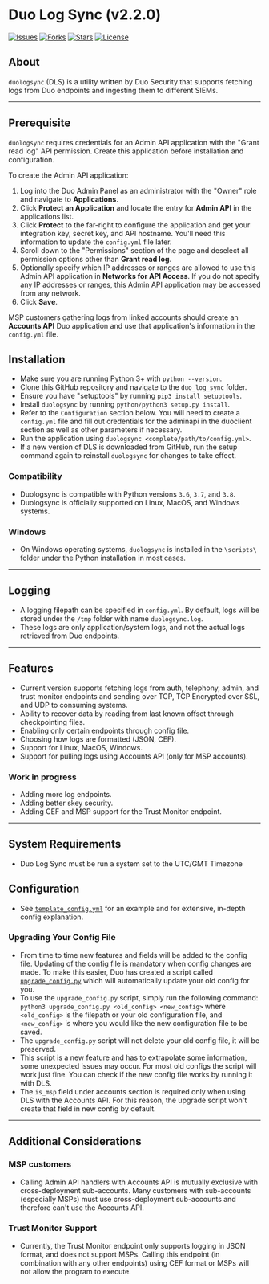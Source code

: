 Duo Log Sync (v2.2.0)
===================

[![Issues](https://img.shields.io/github/issues/duosecurity/duo_log_sync)](https://github.com/duosecurity/duo_log_sync/issues)
[![Forks](https://img.shields.io/github/forks/duosecurity/duo_log_sync)](https://github.com/duosecurity/duo_log_sync/network/members)
[![Stars](https://img.shields.io/github/stars/duosecurity/duo_log_sync)](https://github.com/duosecurity/duo_log_sync/stargazers)
[![License](https://img.shields.io/badge/License-View%20License-orange)](./LICENSE)

## About
`duologsync` (DLS) is a utility written by Duo Security that supports fetching logs from Duo endpoints and ingesting them to different SIEMs.

---
## Prerequisite

`duologsync` requires credentials for an Admin API application with the "Grant read log" API permission. Create this application before installation and configuration.

To create the Admin API application:

1. Log into the Duo Admin Panel as an administrator with the "Owner" role and navigate to **Applications**.
2. Click **Protect an Application** and locate the entry for **Admin API** in the applications list.
3. Click **Protect** to the far-right to configure the application and get your integration key, secret key, and API hostname. You'll need this information to update the `config.yml` file later.
4. Scroll down to the "Permissions" section of the page and deselect all permission options other than **Grant read log**.
5. Optionally specify which IP addresses or ranges are allowed to use this Admin API application in **Networks for API Access**. If you do not specify any IP addresses or ranges, this Admin API application may be accessed from any network.
6. Click **Save**.

MSP customers gathering logs from linked accounts should create an **Accounts API** Duo application and use that application's information in the `config.yml` file.

## Installation

- Make sure you are running Python 3+ with `python --version`.
- Clone this GitHub repository and navigate to the `duo_log_sync` folder.
- Ensure you have "setuptools" by running `pip3 install setuptools`.
- Install `duologsync` by running `python/python3 setup.py install`. 
- Refer to the `Configuration` section below. You will need to create a `config.yml` file and fill out credentials for the adminapi in the duoclient section as well as other parameters if necessary.
- Run the application using `duologsync <complete/path/to/config.yml>`.
- If a new version of DLS is downloaded from GitHub, run the setup command again to reinstall `duologsync` for changes to take effect.

### Compatibility

- Duologsync is compatible with Python versions `3.6`, `3.7`, and `3.8`.
- Duologsync is officially supported on Linux, MacOS, and Windows systems.

### Windows
- On Windows operating systems, `duologsync` is installed in the `\scripts\` folder under the Python installation in most cases.
---

## Logging
- A logging filepath can be specified in `config.yml`. By default, logs will be stored under the `/tmp` folder with name `duologsync.log`.
- These logs are only application/system logs, and not the actual logs retrieved from Duo endpoints.

---

## Features

- Current version supports fetching logs from auth, telephony, admin, and trust monitor endpoints and sending over TCP, TCP Encrypted over SSL, and UDP to consuming systems.
- Ability to recover data by reading from last known offset through checkpointing files.
- Enabling only certain endpoints through config file.
- Choosing how logs are formatted (JSON, CEF).
- Support for Linux, MacOS, Windows.
- Support for pulling logs using Accounts API (only for MSP accounts).

### Work in progress

- Adding more log endpoints.
- Adding better skey security.
- Adding CEF and MSP support for the Trust Monitor endpoint.

---

## System Requirements

- Duo Log Sync must be run a system set to the UTC/GMT Timezone

## Configuration

- See [`template_config.yml`](./template_config.yml) for an example and for extensive, in-depth config explanation.

### Upgrading Your Config File
- From time to time new features and fields will be added to the config file. Updating of the config file is mandatory when config changes are made. To make this easier, Duo has created a script called [`upgrade_config.py`](./upgrade_config.py) which will automatically update your old config for you.
- To use the `upgrade_config.py` script, simply run the following command: `python3 upgrade_config.py <old_config> <new_config>` where `<old_config>` is the filepath or your old configuration file, and `<new_config>` is where you would like the new configuration file to be saved.
- The `upgrade_config.py` script will not delete your old config file, it will be preserved.
- This script is a new feature and has to extrapolate some information, some unexpected issues may occur. For most old configs the script will work just fine. You can check if the new config file works by running it with DLS.
- The `is_msp` field under accounts section is required only when using DLS with the Accounts API. For this reason, the upgrade script won't create that field in new config by default.

---

## Additional Considerations

### MSP customers

- Calling Admin API handlers with Accounts API is mutually exclusive with cross-deployment sub-accounts. Many customers with sub-accounts (especially MSPs) must use cross-deployment sub-accounts and therefore can't use the Accounts API. 

### Trust Monitor Support
- Currently, the Trust Monitor endpoint only supports logging in JSON format, and does not support MSPs. Calling this endpoint (in combination with any other endpoints) using CEF format or MSPs will not allow the program to execute.
